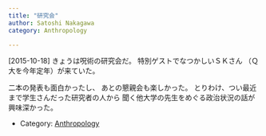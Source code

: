 ```yaml
---
title: "研究会"
author: Satoshi Nakagawa
category: Anthropology

---
```


[2015-10-18]  きょうは呪術の研究会だ。
特別ゲストでなつかしいＳＫさん
（Ｑ大を今年定年）が来ていた。

二本の発表も面白かったし、
あとの懇親会も楽しかった。
とりわけ、つい最近まで学生さんだった研究者の人から
聞く他大学の先生をめぐる政治状況の話が興味深かった。

- Category: [Anthropology](categories.html#Anthropology)

